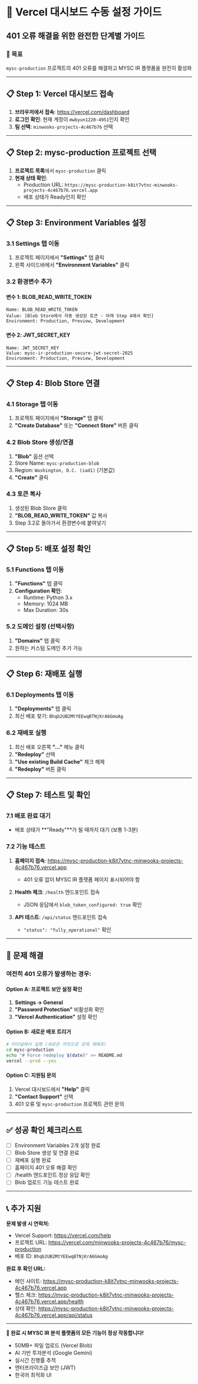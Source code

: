 # 🔧 Vercel 대시보드 수동 설정 가이드
## 401 오류 해결을 위한 완전한 단계별 가이드

### 🎯 목표
`mysc-production` 프로젝트의 401 오류를 해결하고 MYSC IR 플랫폼을 완전히 활성화

---

## 📋 Step 1: Vercel 대시보드 접속

1. **브라우저에서 접속**: https://vercel.com/dashboard
2. **로그인 확인**: 현재 계정이 `mwbyun1220-4951`인지 확인
3. **팀 선택**: `minwooks-projects-4c467b76` 선택

---

## 📋 Step 2: mysc-production 프로젝트 선택

1. **프로젝트 목록**에서 `mysc-production` 클릭
2. **현재 상태 확인**:
   - Production URL: `https://mysc-production-k8it7vtnc-minwooks-projects-4c467b76.vercel.app`
   - 배포 상태가 Ready인지 확인

---

## 📋 Step 3: Environment Variables 설정

### 3.1 Settings 탭 이동
1. 프로젝트 페이지에서 **"Settings"** 탭 클릭
2. 왼쪽 사이드바에서 **"Environment Variables"** 클릭

### 3.2 환경변수 추가

#### 변수 1: BLOB_READ_WRITE_TOKEN
```
Name: BLOB_READ_WRITE_TOKEN
Value: [Blob Store에서 자동 생성된 토큰 - 아래 Step 4에서 확인]
Environment: Production, Preview, Development
```

#### 변수 2: JWT_SECRET_KEY
```
Name: JWT_SECRET_KEY
Value: mysc-ir-production-secure-jwt-secret-2025
Environment: Production, Preview, Development
```

---

## 📋 Step 4: Blob Store 연결

### 4.1 Storage 탭 이동
1. 프로젝트 페이지에서 **"Storage"** 탭 클릭
2. **"Create Database"** 또는 **"Connect Store"** 버튼 클릭

### 4.2 Blob Store 생성/연결
1. **"Blob"** 옵션 선택
2. Store Name: `mysc-production-blob`
3. Region: `Washington, D.C. (iad1)` (기본값)
4. **"Create"** 클릭

### 4.3 토큰 복사
1. 생성된 Blob Store 클릭
2. **"BLOB_READ_WRITE_TOKEN"** 값 복사
3. Step 3.2로 돌아가서 환경변수에 붙여넣기

---

## 📋 Step 5: 배포 설정 확인

### 5.1 Functions 탭 이동
1. **"Functions"** 탭 클릭
2. **Configuration 확인**:
   - Runtime: Python 3.x
   - Memory: 1024 MB
   - Max Duration: 30s

### 5.2 도메인 설정 (선택사항)
1. **"Domains"** 탭 클릭
2. 원하는 커스텀 도메인 추가 가능

---

## 📋 Step 6: 재배포 실행

### 6.1 Deployments 탭 이동
1. **"Deployments"** 탭 클릭
2. 최신 배포 찾기: `Bhqb2UB2MtYEEwqBTNjKrA6GmoAg`

### 6.2 재배포 실행
1. 최신 배포 오른쪽 **"..."** 메뉴 클릭
2. **"Redeploy"** 선택
3. **"Use existing Build Cache"** 체크 해제
4. **"Redeploy"** 버튼 클릭

---

## 📋 Step 7: 테스트 및 확인

### 7.1 배포 완료 대기
- 배포 상태가 **"Ready"**가 될 때까지 대기 (보통 1-3분)

### 7.2 기능 테스트
1. **홈페이지 접속**: https://mysc-production-k8it7vtnc-minwooks-projects-4c467b76.vercel.app
   - 401 오류 없이 MYSC IR 플랫폼 페이지 표시되어야 함

2. **Health 체크**: `/health` 엔드포인트 접속
   - JSON 응답에서 `blob_token_configured: true` 확인

3. **API 테스트**: `/api/status` 엔드포인트 접속
   - `"status": "fully_operational"` 확인

---

## 🚨 문제 해결

### 여전히 401 오류가 발생하는 경우:

#### Option A: 프로젝트 보안 설정 확인
1. **Settings → General**
2. **"Password Protection"** 비활성화 확인
3. **"Vercel Authentication"** 설정 확인

#### Option B: 새로운 배포 트리거
```bash
# 터미널에서 실행 (새로운 커밋으로 강제 재배포)
cd mysc-production
echo "# Force redeploy $(date)" >> README.md
vercel --prod --yes
```

#### Option C: 지원팀 문의
1. Vercel 대시보드에서 **"Help"** 클릭
2. **"Contact Support"** 선택
3. 401 오류 및 `mysc-production` 프로젝트 관련 문의

---

## ✅ 성공 확인 체크리스트

- [ ] Environment Variables 2개 설정 완료
- [ ] Blob Store 생성 및 연결 완료  
- [ ] 재배포 실행 완료
- [ ] 홈페이지 401 오류 해결 확인
- [ ] /health 엔드포인트 정상 응답 확인
- [ ] Blob 업로드 기능 테스트 완료

---

## 📞 추가 지원

**문제 발생 시 연락처:**
- Vercel Support: https://vercel.com/help
- 프로젝트 URL: https://vercel.com/minwooks-projects-4c467b76/mysc-production
- 배포 ID: `Bhqb2UB2MtYEEwqBTNjKrA6GmoAg`

**완료 후 확인 URL:**
- 메인 사이트: https://mysc-production-k8it7vtnc-minwooks-projects-4c467b76.vercel.app
- 헬스 체크: https://mysc-production-k8it7vtnc-minwooks-projects-4c467b76.vercel.app/health
- 상태 확인: https://mysc-production-k8it7vtnc-minwooks-projects-4c467b76.vercel.app/api/status

---

**🎉 완료 시 MYSC IR 분석 플랫폼의 모든 기능이 정상 작동합니다!**
- 50MB+ 파일 업로드 (Vercel Blob)
- AI 기반 투자분석 (Google Gemini)  
- 실시간 진행률 추적
- 엔터프라이즈급 보안 (JWT)
- 한국어 최적화 UI